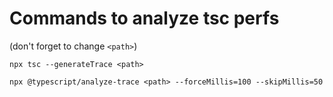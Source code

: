 # Commands to analyze tsc perfs

(don't forget to change `<path>`)

`npx tsc --generateTrace <path>`

`npx @typescript/analyze-trace <path> --forceMillis=100 --skipMillis=50`
